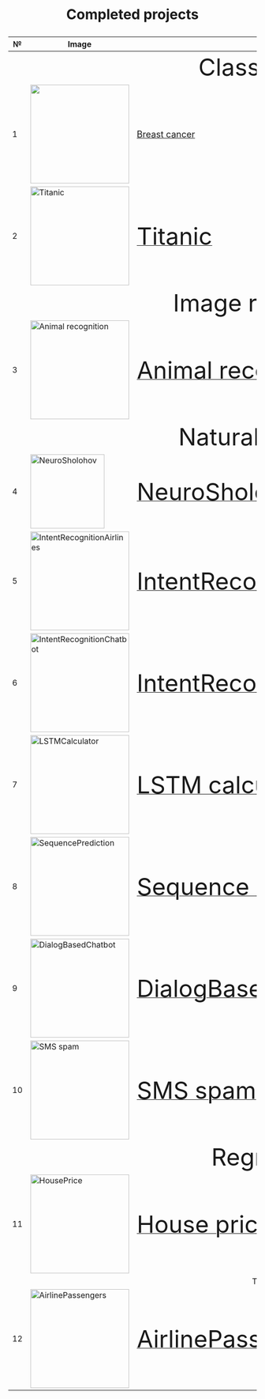 # <p align="center"> Completed projects </p>
<table>
<thead>
  <tr>
    <th>№</th>
    <th>Image</th>
    <th>Name</th>
    <th>Problem</th>
    <th>Size</th>
  </tr>
</thead>
<tbody>
  <tr>
    <td colspan="5" align="center"><font size="24">Classification</font></td>
  </tr>
  <tr>
    <td>1</td>
    <td><img src="https://image.freepik.com/free-photo/physician-noting-down-symptoms-patient_53876-63308.jpg" width="200"></td>
    <td><a href="https://github.com/sersonSerson/Projects/tree/master/Classification/BreastCancer"><font size="4">Breast cancer</font></a></td>
    <td>Predict the type of brest tumor</td>
    <td>Medium<br>(645 lines)</td>
  </tr>
  <tr>
    <td>2</td>
    <td><img src="https://c4.wallpaperflare.com/wallpaper/378/267/803/titanic-ship-cruise-ship-drawing-night-hd-wallpaper-preview.jpg" alt="Titanic" width="200"></td>
    <td><a href="https://github.com/sersonSerson/Projects/tree/master/Classification/Titanic"><font size="14">Titanic</font></a></td>
    <td>Predict the survival of a person in a Titanic crash</td>
    <td>Large<br>(1389 lines)</td>
  </tr>
  <tr>
    <td colspan="5" align="center"><font size="24">Image recognition</font></td>
  </tr>
  <tr>
    <td>3</td>
    <td><img src="https://image.freepik.com/free-vector/group-cute-animals-cartoon-character-isolated_1308-46747.jpg" alt="Animal recognition" width="200"></td>
    <td><a href="https://github.com/sersonSerson/Projects/tree/master/ImageRecognition/AnimalRecognition"><font size="14">Animal recognition</font></a></td>
    <td>Decide what animal is on the picture</td>
    <td>Medium<br>(473 lines)</td>
  </tr>
  <tr>
    <td colspan="5" align="center"><font size="24">Natural language</font></td>
  </tr>
  <tr>
    <td>4</td>
    <td><img src="https://img4.labirint.ru/rc/b560062516ee23c7c444a55affb91068/220x340/books52/511072/cover.jpg?1567603787" alt="NeuroSholohov" width="150"></td>
    <td><a href="https://github.com/sersonSerson/Projects/tree/master/NaturalLanguage/NeuroSholohov"><font size="14">NeuroSholohov</font></a></td>
    <td>Write new text to imitate the style of Mihail Sholohov</td>
    <td>Small<br>(233 lines)</td>
  </tr>
  <tr>
    <td>5</td>
    <td><img src="https://image.freepik.com/free-photo/portrait-smiling-businesswoman-showing-her-boarding-pass_107420-95785.jpg" alt="IntentRecognitionAirlines" width="200"></td>
    <td><a href="https://github.com/sersonSerson/Projects/tree/master/NaturalLanguage/IntentRecognitionAirlines"><font size="14">IntentRecognitionAirlines</font></a></td>
    <td>Understand user's intent and generate respective response</td>
    <td>Medium<br>(659 lines)</td>
  </tr>
  <tr>
    <td>6</td>
    <td><img src="https://image.freepik.com/free-photo/robot-doing-peace-sign_1048-3527.jpg" alt="IntentRecognitionChatbot" width="200"></td>
    <td><a href="https://github.com/sersonSerson/Projects/tree/master/NaturalLanguage/IntentRecognitionChatbot"><font size="14">IntentRecognitionChatbot</font></a></td>
    <td>Understands user's intent from natural language query and responseswith predefined answers.</td>
    <td>Small<br>(305 lines)</td>
  </tr>
  <tr>
    <td>7</td>
    <td><img src="https://image.freepik.com/free-vector/realistic-calculator-isolated-white_153563-1.jpg" alt="LSTMCalculator" width="200"></td>
    <td><a href="https://github.com/sersonSerson/Projects/tree/master/NaturalLanguage/LSTMCalculator"><font size="14">LSTM calculator</font></a></td>
    <td>One function calculator. Works based on LSTM Neural Network thatpredicts sequence on result based on sequence of calculation.</td>
    <td>Small<br>(220 lines)</td>
  </tr>
  <tr>
    <td>8</td>
    <td><img src="https://image.freepik.com/free-vector/write-missing-number-worksheet-education_71599-3881.jpg" alt="SequencePrediction" width="200"></td>
    <td><a href="https://github.com/sersonSerson/Projects/tree/master/NaturalLanguage/SequencePrediction"><font size="14">Sequence Prediction</font></a></td>
    <td>Predict sequences of numbers with encoder-decoder architecture.<br></td>
    <td>Small<br>(189 lines)</td>
  </tr>
  <tr>
    <td>9</td>
    <td><img src="https://image.freepik.com/free-vector/surprised-talking-robot-speech-bubbles-chatbot-dialog-online-lesson_74855-103.jpg" alt="DialogBasedChatbot" width="200"></td>
    <td><a href="https://github.com/sersonSerson/Projects/tree/master/NaturalLanguage/DialogBasedChatbot"><font size="14">DialogBasedChatbot</font></a></td>
    <td>Encoder-decoder structure Neural Network for chatbot.<br></td>
    <td>Medium<br>(473 lines)</td>
  </tr>
  <tr>
    <td>10</td>
    <td><img src=https://image.freepik.com/free-vector/new-message-concept-landing-page_52683-26980.jpg alt="SMS spam"width="200"></td>
    <td><a href="https://github.com/sersonSerson/Projects/tree/master/NaturalLanguage/SMS%20spam">
        <font size="14">SMS spam</font></a></td>
    <td>Predict if the message is spam.</td>
    <td>Medium<br>(910 lines)<br></td>
  </tr>
  <tr>
    <td colspan="5" align="center"><font size="24">Regression</font></td>
  </tr>
  <tr>
    <td>11</td>
    <td><img src="http://www.clipartbest.com/cliparts/yio/LdA/yioLdA9eT.jpg" alt="HousePrice" width="200"></td>
    <td><a href="https://github.com/sersonSerson/Projects/tree/master/NaturalLanguage/DialogBasedChatbot">
        <font size="14">House price</font></a></td>
    <td>Predict,the price of a house given its features.</td>
    <td>Large<br>(1910 lines)<br></td>
  </tr>
  <tr>
    <td colspan="5" align="center">Time series</td>
  </tr>
  <tr>
    <td>12</td>
    <td><img src="https://cdn.pixabay.com/photo/2016/04/30/08/35/aircraft-1362586_960_720.jpg" alt="AirlinePassengers" width="200"></td>
    <td><a href="https://github.com/sersonSerson/Projects/tree/master/TimeSeries/AirlinePassengers">
        <font size="14">AirlinePassengers</font></a></td>
    <td>Predict the number of arline passengers usingSARIMAX or LSTMapproaches.</td>
    <td>Large<br>(1435 lines)<br></td>
  </tr>
</tbody>
</table>